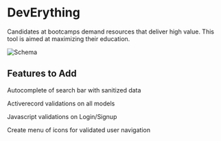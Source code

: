DevErything
===========

Candidates at bootcamps demand resources that deliver high value.  This tool is aimed at maximizing their education.


![Schema](http://i.imgur.com/uprLoIT.png)

## Features to Add

Autocomplete of search bar with sanitized data

Activerecord validations on all models

Javascript validations on Login/Signup

Create menu of icons for validated user navigation
